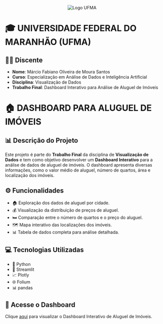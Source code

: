 <div align="center">
    <img src="https://www.ufma.br/portalUFMA/tpl/imagens/logoHeader.png" alt="Logo UFMA">
</div>

# :mortar_board: **UNIVERSIDADE FEDERAL DO MARANHÃO (UFMA)**

## :student: **Discente**
- **Nome**: Márcio Fabiano Oliveira de Moura Santos
- **Curso**: Especialização em Análise de Dados e Inteligência Artificial
- **Disciplina**: Visualização de Dados
- **Trabalho Final**: Dashboard Interativo para Análise de Aluguel de Imóveis

# :house: DASHBOARD PARA ALUGUEL DE IMÓVEIS

## :bar_chart: **Descrição do Projeto**
Este projeto é parte do **Trabalho Final** da disciplina de **Visualização de Dados** e tem como objetivo desenvolver um **Dashboard Interativo** para a análise de dados de aluguel de imóveis. O dashboard apresenta diversas informações, como o valor médio de aluguel, número de quartos, área e localização dos imóveis.

## :gear: **Funcionalidades**
- :house: Exploração dos dados de aluguel por cidade.
- :moneybag: Visualização da distribuição de preços de aluguel.
- :bed: Comparação entre o número de quartos e o preço do aluguel.
- :world_map: Mapa interativo das localizações dos imóveis.
- :bar_chart: Tabela de dados completa para análise detalhada.

## :computer: **Tecnologias Utilizadas**
- :snake: Python
- :rocket: Streamlit
- :chart_with_upwards_trend: Plotly
- :globe_with_meridians: Folium
- :bar_chart: pandas

## :link: **Acesse o Dashboard**
Clique <a href="https://trabalhofinal-nqzekz2tvf6gzh6zki95qv.streamlit.app/" target="_blank">aqui</a> para visualizar o Dashboard Interativo de Aluguel de Imóveis.
